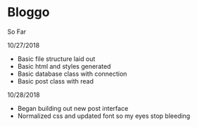 # Bloggo

So Far

10/27/2018
- Basic file structure laid out
- Basic html and styles generated
- Basic database class with connection
- Basic post class with read

10/28/2018
- Began building out new post interface
- Normalized css and updated font so my eyes stop bleeding